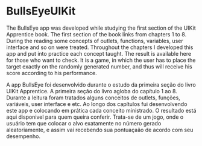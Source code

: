 # BullsEyeUIKit

The BullsEye app was developed while studying the first section of the UIKit Apprentice book.
The first section of the book links from chapters 1 to 8. During the reading some concepts of outlets, functions, variables, user interface and so on were treated. Throughout the chapters I developed this app and put into practice each concept taught. The result is available here for those who want to check.
It is a game, in which the user has to place the target exactly on the randomly generated number, and thus will receive his score according to his performance.

A app BullsEye foi desenvolvido durante o estudo da primeira seção do livro UIKit Apprentice.
A primeira seção do livro agloba do capítulo 1 ao 8. Durante a leitura foram tratados alguns conceitos de outlets, funções, variáveis, user interface e etc. Ao longo dos capítulos fui desenvolvendo este app e colocando em prática cada conceito ministrado. O resultado está aqui disponivel para quem queira conferir.
Trata-se de um jogo, onde o usuário tem que colocar o alvo exatamente no número gerado aleatoriamente, e assim vai recebendo sua pontuaçaão de acordo com seu desempenho.
